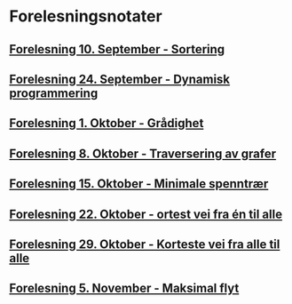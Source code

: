 # Forelesningsnotater

## [Forelesning 10. September - Sortering](./10sep)

## [Forelesning 24. September - Dynamisk programmering](./24sep)

## [Forelesning 1. Oktober - Grådighet](./1okt)

## [Forelesning 8. Oktober - Traversering av grafer](./8okt)

## [Forelesning 15. Oktober - Minimale spenntrær](./15okt)

## [Forelesning 22. Oktober - ortest vei fra én til alle](./22okt)

## [Forelesning 29. Oktober - Korteste vei fra alle til alle](./29okt)

## [Forelesning 5. November - Maksimal flyt](./5nov)
